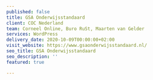 ```yaml
---
published: false
title: GSA Onderwijsstandaard
client: COC Nederland
team: Corneel Online, Buro RuSt, Maarten van Gelder
services: WordPress
delivery_date: 2020-10-09T00:00:00+02:00
visit_website: https://www.gsaonderwijsstandaard.nl/
seo_title: GSA Onderwijsstandaard
seo_description: ''
featured: true

---
```

